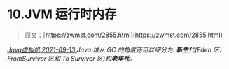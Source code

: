 <!--yml
category: 未分类
date: 0001-01-01 00:00:00
--->

# 10.JVM 运行时内存

> 原文：[https://zwmst.com/2855.html](https://zwmst.com/2855.html)

   [ *Java虚拟机* ](https://zwmst.com/java%e8%99%9a%e6%8b%9f%e6%9c%ba)*[ <time datetime="2021-09-13T23:28:23+08:00"> 2021-09-13 </time> ](https://zwmst.com/2855.html)  Java 堆从 GC 的角度还可以细分为: **新生代**(Eden 区、FromSurvivor 区和 To Survivor 区)和**老年代**。*